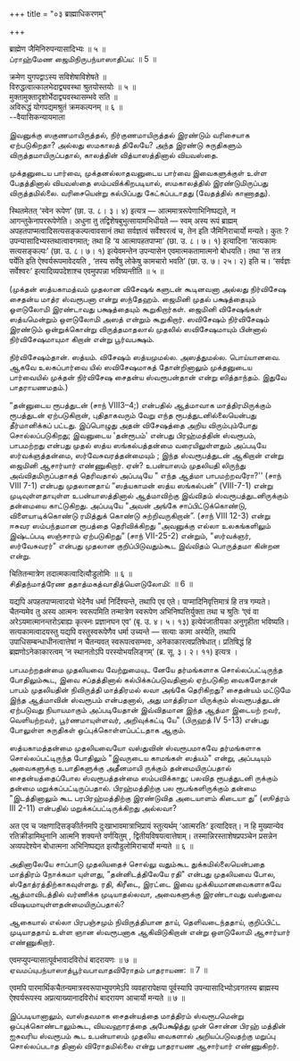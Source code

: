 +++
title = "०३ ब्राह्माधिकरणम्"

+++

ब्राह्मेण जैमिनिरुपन्यासादिभ्यः ॥ ५ ॥  
ப்ராஹ்மேண ஜைமிநிருபந்யாஸாதிப்ய: ॥ 5 ॥

क्रमेण युगपद्वाऽस्य सविशेषाविशेषते ॥  
विरुद्धत्वात्कालभेदाद्व्यवस्था श्रुतयोस्तयोः ॥ ५ ॥  
मुक्तामुक्तादृशोर्भेदाद्व्यवस्थासम्भवे सति ॥  
अविरूद्धं योगपद्यमश्रुतं क्रमकल्पनम् ॥ ६ ॥  
--वैयासिकन्यायमाला

இவனுக்கு ஸகுணமாயிருத்தல், நிர்குணமாயிருத்தல் இரண்டும் வரிசையாக
ஏற்படுகிறதா? அல்லது ஸமகாலத் திலேயே? அந்த இரண்டு சுருதிகளும்
விருத்தமாயிருப்பதால், காலத்தின் வித்யாஸத்தினால் வியவஸ்தை.

முக்தனுடைய பார்வை, முக்தனல்லாதவனுடைய பார்வை இவைகளுக்குள் உள்ள
பேதத்தினால் வியவஸ்தை ஸம்பவிக்கிறபடியால், ஸமகாலத்தில் இரண்டுமிருப்பது
விருத்தமில்லை. வரிசையென்று கல்பிப்பது கேட்கப்படாதது (வேதத்தில் காணாதது).

स्थितमेतत् ‘स्वेन रूपेण’ (छा. उ. ८। ३। ४) इत्यत्र —
आत्ममात्ररूपेणाभिनिष्पद्यते, न आगन्तुकेनापररूपेणेति। अधुना तु
तद्विशेषबुभुत्सायामभिधीयते — स्वम् अस्य रूपं ब्राह्मम्
अपहतपाप्मत्वादिसत्यसङ्कल्पत्वावसानं तथा सर्वज्ञत्वं सर्वेश्वरत्वं च, तेन
इति जैमिनिराचार्यो मन्यते। कुतः ? उपन्यासादिभ्यस्तथात्वावगमात्; तथा हि
‘य आत्मापहतपाप्मा’ (छा. उ. ८। ७। १) इत्यादिना ‘सत्यकामः सत्यसङ्कल्पः’
(छा. उ. ८। ७। १) इत्येवमन्तेन उपन्यासेन एवमात्मकतामात्मनो बोधयति। तथा
‘स तत्र पर्येति इति ऐश्वर्यरूपमावेदयति , ‘तस्य सर्वेषु लोकेषु कामचारो
भवति’ (छा. उ. ७। २५। २) इति च। ‘सर्वज्ञः सर्वेश्वरः’
इत्यादिव्यपदेशाश्च एवमुपपन्ना भविष्यन्तीति ॥ ५ ॥

(முக்தன் ஸத்யகாமத்வம் முதலான விசேஷங் களுடன் கூடினவனா அல்லது நிர்விசேஷ
சைதன்ய மாத்ர ஸ்வரூபனா என்று ஸந்தேஹம். ஜைமினி முதல் பக்ஷத்தையும் ஓௗடுலோமி
இரண்டாவது பக்ஷத்தையும் கூறுகிறார்கள். ஜைமினி விசேஷங்கள் ஸத்யமென்றும்
ஒளடுலோமி அஸத் என்றும் கூறுகிறார். ஸவிசேஷம் நிர்விசேஷம் இரண்டும்
ஒன்றுக்கொன்று விருத்தமாதலால் முதலில் ஸவிசேஷமாயும் பின்னால்
நிர்விசேஷமாயுமா கிறான் என்று பூர்வபக்ஷம்.

நிர்விசேஷம்தான். ஸத்யம். விசேஷம் ஸத்யமுமல்ல. அஸத்துமல்ல. பொய்யானவை. ஆகவே
உலகப்பார்வை யில் ஸவிசேஷமாகத் தோன்றினாலும் முக்தனுடைய பார்வையில் முக்தன்
நிர்விசேஷ சைதன்ய ஸ்வரூபன்தான் என்று ஸித்தாந்தம். இதுவே பாதராயணமதம்.)

“தன்னுடைய ரூபத்துடன் (சாந் VIII3–4;) என்பதில் ஆத்மாவாக மாத்திரமிருக்கும்
ரூபத்துடன் ஏற்படுகிறான், புதிதாகவரும் வேறு எந்த ரூபத்துடனில்லையென்பது
தீர்மானிக்கப் பட்டது. இப்பொழுது அதன் விசேஷத்தை அறிய விரும்பும்போது
சொல்லப்படுகிறது; இவனுடைய 'தன்ரூபம்' என்பது பிரஹ்மத்தின் ஸ்வரூபம்,
பாபமற்றது என்பது முதல் ஸத்ய ஸங்கல்பத்தன்மை வரையிலுள்ளதும் அப்படியே
ஸர்வக்ஞத்தன்மை, ஸர்வேசுவரத்தன்மையும் ; இந்த ஸ்வரூபத்துடன் ஆகிறான் என்று
ஜைமினி ஆசார்யார் எண்ணுகிறார். ஏன்? உபன்யாஸம் முதலியதி லிருந்து
அவ்விதமிருப்பதாகத் தெரிவதால் அப்படியே " எந்த ஆத்மா பாபமற்றவரோ?'' (சாந்
VIII 7-1) என்பது முதலானதாய் “ஸத்யகாமன் ஸத்ய ஸங்கல்பன்” (VIII-7-1) என்று
முடிவுள்ளதாயுள்ள உபன்யாஸத்தினால் ஆத்மாவிற்கு இவ்விதம்
ஸ்வரூபத்துடனிருக்கும் தன்மையை காட்டுகிறது. அப்படியே "அவன் அங்கே
சாப்பிட்டுக்கொண்டு, விளையாடிக்கொண்டு ரமித்துக் கொண்டு சுற்றிவருகிறான்”.
(சாந் VIII 12-3) என்று ஈசுவர ஸம்பந்தமான ரூபத்தை தெரிவிக்கிறது “அவனுக்கு
எல்லா உலகங்களிலும் இஷ்டப்படி ஸஞ்சாரம் ஏற்படுகிறது” (சாந் VII-25-2)
என்றும், "ஸர்வக்ஞர், ஸர்வேசுவரர்" என்பது முதலான குறிப்பிடுவதும்கூட
இவ்விதம் பொருத்தமா கின்றன என்று.

चितितन्मात्रेण तदात्मकत्वादित्यौडुलोमिः ॥ ६ ॥  
சிதிதந்மாத்ரேண ததாத்மகத்வாதித்யௌடுலோமி: ॥ 6 ॥

यद्यपि अपहतपाप्मत्वादयो भेदेनैव धर्मा निर्दिश्यन्ते, तथापि एव एते।
पाप्मादिनिवृत्तिमात्रं हि तत्र गम्यते। चैतन्यमेव तु अस्य आत्मनः
स्वरूपमिति तन्मात्रेण स्वरूपेण अभिनिष्पत्तिर्युक्ता तथा च श्रुतिः ‘एवं
वा अरेऽयमात्मानन्तरोऽबाह्यः कृत्स्नः प्रज्ञानघन एव’ (बृ. उ. ४। ५। १३)
इत्येवंजातीयका अनुगृहीता भविष्यति। सत्यकामत्वादयस्तु यद्यपि
वस्तुस्वरूपेणैव धर्मा उच्यन्ते — सत्याः कामा अस्येति, तथापि
उपाधिसम्बन्धाधीनत्वात्तेषां न चैतन्यवत् स्वरूपत्वसम्भवः,
अनेकाकारत्वप्रतिषेधात्। प्रतिषिद्धं हि ब्रह्मणोऽनेकाकारत्वम् ‘न
स्थानतोऽपि परस्योभयलिङ्गम्’ (ब्र. सू. ३। २। ११) इत्यत्र ।

பாபமற்றதன்மை முதலியவை வேற்றுமையுட னேயே தர்மங்களாக சொல்லப்பட்டிருந்த
போதிலும்கூட, இவை சப்தத்தினால் கல்பிக்கப்படுவதினால் ஏற்படுகிற வைகளேதான்
பாபம் முதலியதின் நிவிருத்தி மாத்திரமல் லவா அங்கே தெரிகிறது? சைதன்யம்
மட்டுமே இந்த ஆத்மாவின் ஸ்வரூபம் என்பதனால், அது மாத்திரமா யிருக்கும்
ஸ்வரூபத்துடன் ஏற்படுவது நியாயமாகும் அப்படியேதான் இவ்விதமான இந்த ஆத்மா
இடையற் றவர், வெளியற்றவர், பூர்ணமாயுள்ளவர், அறிவுக்கட்டி யே" (பிருஹத் IV
5-13) என்பது போலுள்ள சுருதிகள் ஒப்புக்கொள்ளப்பட்டதாக ஆகும்.

ஸத்யகாமத்தன்மை முதலியவையோ வஸ்துவின் ஸ்வரூபமாகவே தர்மங்களாக
சொல்லப்பட்டிருந்த போதிலும் "இவருடைய காமங்கள் ஸத்யம்" என்று, அப்படியும்
அவைகளுக்கு உபாதிகளுக்கு அதீனமாயி ருக்கும் தன்மையிருப்பதால்
சைதன்யத்தைப்போல ஸ்வரூபத்தன்மை ஸம்பவிக்காது; பலவித ரூபத்துடனி ருக்கும்
தன்மை மறுக்கப்பட்டிருப்பதால். பிரஹ்மத்திற்கு பல ரூபங்களிருக்கும் தன்மை
"இடத்தினாலும் கூட பரபிரஹ்மத்திற்கு இரண்டுவித அடையாளம் கிடையா து”
(ஸூத்ரம் III 2-11) என்பதில் மறுக்கப்பட்டிருக்கிறது அல்லவா?

अत एव च जक्षणादिसङ्कीर्तनमपि दुःखाभावमात्राभिप्रायं स्तुत्यर्थम्
‘आत्मरतिः’ इत्यादिवत्। न हि मुख्यान्येव रतिक्रीडामिथुनानि आत्मनि
शक्यन्ते वर्णयितुम् , द्वितीयविषयत्वात्तेषाम्।
तस्मान्निरस्ताशेषप्रपञ्चेन प्रसन्नेन अव्यपदेश्येन बोधात्मना अभिनिष्पद्यत
इत्यौडुलोमिराचार्यो मन्यते ॥ ६ ॥

அதினாலேயே சாப்பாடு முதலியதைச் சொல்லு வதும்கூட துக்கமில்லையென்பதை
மாத்திரம் நோக்கமா யுள்ளது, “தன்னிடத்திலேயே ரதி" என்பது முதலியவை போல,
ஸ்தோத்ரத்திற்காகவுள்ளது. ரதி, கிரீடை, இரட்டை இவை முக்கியமானவைகளாகவே
ஆத்மாவிடத்தில் வர்ணிக்க முடியாதல்லவா, அவைகளுக்கு இரண்டாவது வஸ்துவை
விஷயமாயுள்ளதன்மையிருப்பதால்?

ஆகையால் எல்லா பிரபஞ்சமும் நிவிருத்தியான தாய், தெளிவடைந்ததாய்,
குறிப்பிட்ட முடியாததாய் உள்ள ஞான ஸ்வரூபனாக ஆகிவிடுகிறான் என்று ஒளடுலோமி
ஆசார்யார் எண்ணுகிறார்.

एवमप्युपन्यासात्पूर्वभावादविरोधं बादरायणः ॥ ७ ॥  
ஏவமப்யுபந்யாஸாத்பூர்வபாவாதவிரோதம் பாதராயண: ॥ 7 ॥

एवमपि पारमार्थिकचैतन्यमात्रस्वरूपाभ्युपगमेऽपि व्यवहारापेक्षया
पूर्वस्यापि उपन्यासादिभ्योऽवगतस्य ब्राह्मस्य ऐश्वर्यरूपस्य
अप्रत्याख्यानादविरोधं बादरायण आचार्यो मन्यते ॥ ७ ॥

இப்படியானாலும், வாஸ்தவமாக சைதன்யத்தை மாத்திரம் ஸ்வரூபமென்று
ஒப்புக்கொண்டாலும்கூட, வியவஹாரத்தை அபேக்ஷித்து முன் சொன்ன பிரஹ் மத்தின்
ஐசுவரிய ஸ்வரூபம் கூட உபன்யாஸம் முதலிய வைகளால் அறியப்படுவதற்கு மறுப்பு
சொல்லப்படாத தினால் விரோதமில்லை என்று பாதராயண ஆசார்யார் எண்ணுகிறர்.
